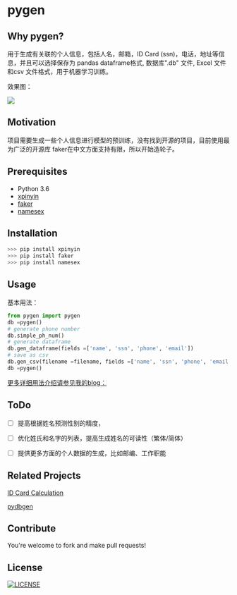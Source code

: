 # pygen

## Why pygen?

用于生成有关联的个人信息，包括人名，邮箱，ID Card (ssn)，电话，地址等信息，并且可以选择保存为 pandas dataframe格式, 数据库".db" 文件, Excel 文件和csv 文件格式，用于机器学习训练。

 效果图：
 
![](http://ww1.sinaimg.cn/large/e9a223b5ly1g2dh9wchm8j20w80iu78e.jpg)

## Motivation

项目需要生成一些个人信息进行模型的预训练，没有找到开源的项目，目前使用最为广泛的开源库 faker在中文方面支持有限，所以开始造轮子。

## Prerequisites

- Python 3.6
- [xpinyin](https://github.com/lxneng/xpinyin)
- [faker](https://github.com/joke2k/faker)
- [namesex](https://pypi.org/project/namesex/)


## Installation
  
```python
>>> pip install xpinyin
>>> pip install faker
>>> pip install namesex
```

## Usage

基本用法：

```python
from pygen import pygen
db =pygen()
# generate phone number 
db.simple_ph_num()
# generate dataframe
db.gen_dataframe(fields =['name', 'ssn', 'phone', 'email'])
# save as csv
db.gen_csv(filename =filename, fields =['name', 'ssn', 'phone', 'email'])
db =pygen()
```

[更多详细用法介绍请参见我的blog：](https://jijeng.github.io/2019/04/24/pygen/)

## ToDo

- [ ] 提高根据姓名预测性别的精度，
- [ ] 优化姓氏和名字的列表，提高生成姓名的可读性（繁体/简体）
- [ ] 提供更多方面的个人数据的生成，比如邮编、工作职能


## Related Projects

[ID Card Calculation](https://github.com/jayknoxqu/id-number-util)

[pydbgen](https://github.com/tirthajyoti/pydbgen)

## Contribute

You're welcome to fork and make pull requests!

## License
[![LICENSE](https://img.shields.io/badge/license-Anti%20996-blue.svg?style=flat-square)](https://github.com/996icu/996.ICU/blob/master/LICENSE)
